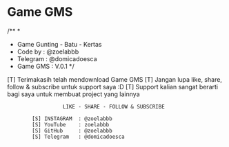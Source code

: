 # Game GMS
/**
 *
 * Game Gunting - Batu - Kertas
 * Code by      : @zoelabbb
 * Telegram     : @domicadoesca
 * Game GMS     : V.0.1
 */

 [T] Terimakasih telah mendownload Game GMS
 [T] Jangan lupa like, share, follow & subscribe untuk support saya :D
 [T] Support kalian sangat berarti bagi saya untuk membuat project yang lainnya

                      LIKE - SHARE - FOLLOW & SUBSCRIBE

            [S] INSTAGRAM  : @zoelabbb
            [S] YouTube    : zoelabbb
            [S] GitHub     : @zoelabbb
            [S] Telegram   : @domicadoesca
